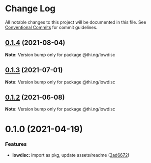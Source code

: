 # Change Log

All notable changes to this project will be documented in this file.
See [Conventional Commits](https://conventionalcommits.org) for commit guidelines.

## [0.1.4](https://github.com/thi-ng/umbrella/compare/@thi.ng/lowdisc@0.1.3...@thi.ng/lowdisc@0.1.4) (2021-08-04)

**Note:** Version bump only for package @thi.ng/lowdisc





## [0.1.3](https://github.com/thi-ng/umbrella/compare/@thi.ng/lowdisc@0.1.2...@thi.ng/lowdisc@0.1.3) (2021-07-01)

**Note:** Version bump only for package @thi.ng/lowdisc





## [0.1.2](https://github.com/thi-ng/umbrella/compare/@thi.ng/lowdisc@0.1.1...@thi.ng/lowdisc@0.1.2) (2021-06-08)

**Note:** Version bump only for package @thi.ng/lowdisc





# 0.1.0 (2021-04-19)


### Features

* **lowdisc:** import as pkg, update assets/readme ([3ad6672](https://github.com/thi-ng/umbrella/commit/3ad66723a23561de5611a00fa9bf3a50032af079))
